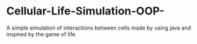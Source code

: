 # Cellular-Life-Simulation-OOP-
A simple simulation of interactions between cells made by using java and inspired by the game of life
